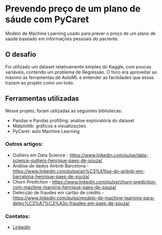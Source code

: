 # Prevendo preço de um plano de sáude com PyCaret
Modelo de Machine Learning usado para prever o preço de um plano de saúde baseado em informações pessoais do paciente.

## O desafio
Foi utilizado um dataset relativamente simples do Kaggle, com poucas variáveis, contendo um problema de Regressão. O foco era aproveitar ao máximo as ferramentas de AutoML e entender as facilidades que essas trazem ao projeto como um todo.

## Ferramentas utilizadas
Nesse projeto, foram utilizadas as seguintes bibliotecas:
- Pandas e Pandas profilling: análise exploratória do dataset
- Matplotlib: gráficos e visualizações
- PyCaret: auto Machine Learning

### **Outros artigos:**
* Outliers em Data Science - https://www.linkedin.com/pulse/data-science-outliers-henrique-paes-de-souza/
* Análise de dados Airbnb Barcelona - https://www.linkedin.com/pulse/an%C3%A1lise-do-airbnb-em-barcelona-henrique-paes-de-souza/
* Churn Prediction - https://www.linkedin.com/pulse/churn-prediction-com-machine-learning-henrique-paes-de-souza/
* Detecção de fraudes em cartão de crédito - https://www.linkedin.com/pulse/modelo-de-machine-learning-para-detec%C3%A7%C3%A3o-fraudes-em-paes-de-souza/


### **Contatos:**
* [LinkedIn](www.linkedin.com/in/henriquepaes1)



